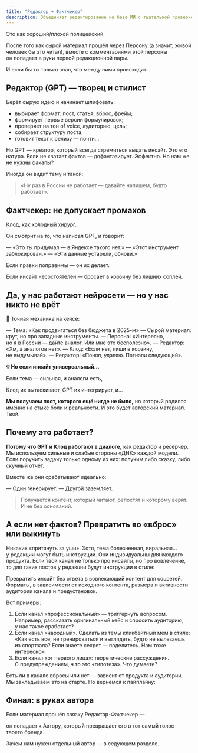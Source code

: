 ```yaml
---
title: "Редактор + Фактчекер"
description: Объединяет редактирование на базе ИИ с тщательной проверкой фактов для создания достоверного контента, который находит отклик у аудитории. GPT создает креативные черновики, а Claude проверяет факты—мощный редакционный тандем, обеспечивающий целостность путем устранения выдумок
---
```

Это как хороший/плохой полицейский.

После того как сырой материал прошёл через Персону (а значит, живой человек бы это читал), вместе с комментариями этой персоны он попадает в руки первой редакционной пары.

И если бы ты только знал, что между ними происходит…

## **Редактор (GPT) — творец и стилист**

Берёт сырую идею и начинает шлифовать:

* выбирает формат: пост, статья, вброс, фрейм;
* формирует первые версии формулировок;
* проверяет на тон of voice, аудиторию, цель;
* собирает структуру поста;
* готовит текст к релизу — почти…

Но GPT — креатор, который всегда стремиться выдать инсайт. Это его натура. Если не хватает фактов — дофантазирует. Эффектно. Но нам же не нужны факапы?

Иногда он видит тему и такой:

> «Ну раз в России не работает — давайте напишем, будто работает».

## Фактчекер: не допускает промахов

Клод, как холодный хирург.

Он смотрит на то, что написал GPT, и говорит:

— «Это ты придумал — в Яндексе такого нет.»
— «Этот инструмент заблокирован.»
— «Эти данные устарели, обнови.»

Если правки поправимы — он их делает.

Если инсайт несостоятелен — бросает в корзину без лишних соплей.

## Да, у нас работают нейросети — но у нас никто не врёт

🧠 Точная механика на кейсе:

— Тема: «Как продвигаться без бюджета в 2025-м»
— Сырой материал: крут, но про западные инструменты.
— Персона: «Интересно, но я в России — дайте аналог. Или мне это бесполезно».
— Редактор: «Хм, а аналогов нет».
— Клод: «Если нет, пиши в корзину, не выдумывай».
— Редактор: «Понял, удаляю. Погнали следующий».

**💡 Но если инсайт универсальный…**

Если тема — сильная, и аналоги есть,

Клод их вытаскивает, GPT их интегрирует, и…

**Мы получаем пост, которого ещё нигде не было,** но который родился именно на стыке боли и реальности. И это будет авторский материал. Твой.

## Почему это работает?

**Потому что GPT и Клод работают в диалоге,** как редактор и ресёрчер. Мы используем сильные и слабые стороны «ДНК» каждой модели. Если поручить задачу только одному из них: получим либо сказку, либо скучный отчёт.

Вместе же они срабатывают идеально:

— Один генерирует.
— Другой заземляет.

> Получается контент, который читают, репостят и которому верят. И не без оснований.

## **А если нет фактов? Превратить во «вброс» или выкинуть**

Никаких «притянуть за уши». Хотя, тема болезненная, виральная… у редакции могут быть инструкции. Они индивидуальны для каждого продукта. Если твой канал не только про инсайты, но про вовлечение, то для таких постов у редакции будут инструкции в стиле:

Превратить инсайт без ответа в вовлекающий контент для соцсетей. Форматы, в зависимости от исходного контента, размера и активности аудитории канала и предустановок.

Вот примеры:

1. Если канал «профессиональный» — триггернуть вопросом. Например, рассказать оригинальный кейс и спросить аудиторию, у нас такое сработает?
2. Если канал «народный». Сделать из темы кликбейтный мем в стиле: «Как есть все, не тренироваться и выглядеть, будто не вылезаешь из спортзала? Если знаете секрет — поделитесь. Нам тоже интересно»
3. Если канал «от первого лица»: теоретические рассуждения. С предупреждением, ч то это «гипотеза». Что думаете?

Есть ли в канале вбросы или нет — зависит от продукта и аудитории. Мы закладываем это на старте. Но вернемся к пайплайну:

## **Финал: в руках автора**

Если материал прошёл связку Редактор-Фактчекер —

он попадает к Автору, который превращает его в тот самый голос твоего бренда.

Зачем нам нужен отдельный автор — в седующем разделе.
